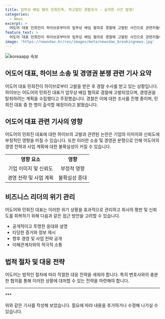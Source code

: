 ```yaml
---
title: 업무상 배임 혐의 민희진측, 피고발인 경찰조사 - 심각한 사건 발생!
categories:
  - News
excerpt: >
  어도어 대표 민희진이 하이브로부터의 업무상 배임 혐의로 경찰에 고발된 사건으로 관련자들이 조사를 받고 있다. 이에 대해 경찰은 이번주 중 피고인 조사를 예정하고, 하이브 측은 관련자 진술과 물증을 확보했다고 주장했다. 조경청장은 출석자의 협조가 이루어진다면 압수수색도 가능할 것이라 밝혔다. 논란이 되고 있는 이 사건에 대한 관심이 뜨겁게 높아지고 있다.
feature_text: >
  어도어 대표 민희진이 하이브로부터의 업무상 배임 혐의로 경찰에 고발된 사건으로 관련자들이 조사를 받고 있다. 이에 대해 경찰은 이번주 중 피고인 조사를 예정하고, 하이브 측은 관련자 진술과 물증을 확보했다고 주장했다. 조경청장은 출석자의 협조가 이루어진다면 압수수색도 가능할 것이라 밝혔다. 논란이 되고 있는 이 사건에 대한 관심이 뜨겁게 높아지고 있다.
image: 'https://newsdao.kr/res/images/meta/newsdao_breakingnews.jpg'
---
```


<p><img src="https://newsdao.kr/res/images/meta/newsdao_breakingnews.jpg" alt="koreaapp 속보" /></p>

<h2 data-ke-size="size26">어도어 대표, 하이브 소송 및 경영권 분쟁 관련 기사 요약</h2>

<p data-ke-size="size16">어도어 대표 민희진이 하이브로부터 고발을 받은 후 경찰 수사를 받고 있는 상황입니다. 하이브는 어도어의 민희진 대표가 업무상 배임 혐의로 경찰에 고발되었으며, 경영권을 탈취하려는 계획을 수립했다고 주장했습니다. 경찰은 이에 대한 조사를 진행 중이며, 민희진 대표 중 한 명이 출석할 예정이라고 밝혔습니다.</p>

<h2 data-ke-size="size26">어도어 대표 관련 기사의 영향</h2>

<p data-ke-size="size16">어도어의 민희진 대표에 대한 하이브의 고발과 관련된 논란은 기업의 이미지와 신뢰도에 부정적인 영향을 미칠 수 있습니다. 또한 이러한 소송 및 경영권 분쟁으로 인해 어도어의 경영 전략과 사업 계획에 대한 불확실성이 커질 수 있습니다.</p>

<table>
    <tbody>
        <tr>
            <td style="text-align: center; height: 17px;"><b>영향 요소</b></td>
            <td style="text-align: center; height: 17px;"><b>영향</b></td>
        </tr>
        <tr>
            <td style="text-align: center; height: 17px;">기업 이미지 및 신뢰도</td>
            <td style="text-align: center; height: 17px;">부정적 영향</td>
        </tr>
        <tr>
            <td style="text-align: center; height: 17px;">경영 전략 및 사업 계획</td>
            <td style="text-align: center; height: 17px;">불확실성 증대</td>
        </tr>
    </tbody>
</table>

<h2 data-ke-size="size26">비즈니스 리더의 위기 관리</h2>

<p data-ke-size="size16">어도어와 민희진 대표는 이러한 위기 상황을 효과적으로 관리하고 회사의 평판 및 신뢰도를 회복하기 위해 다음과 같은 접근 방안을 고려할 수 있습니다.</p>

<ul>
    <li>공개적이고 투명한 응대와 설명</li>
    <li>타당한 증거와 정보 제시</li>
    <li>향후 경영 및 사업 전략 공개</li>
    <li>이해관계자와의 적극적 소통</li>
</ul>

<h2 data-ke-size="size26">법적 절차 및 대응 전략</h2>

<p data-ke-size="size16">어도어는 법적인 절차에 따라 적절한 대응 전략을 세워야 합니다. 특히 변호사와의 충분한 협의를 통해 이러한 상황에 대처할 수 있는 전략을 마련해야 합니다.</p>

<hr>

<p data-ke-size="size16">***</p>

<p data-ke-size="size16">위와 같은 기사를 작성해 보았습니다. 필요에 따라 내용을 추가하거나 수정해 나가실 수 있습니다.</p>

